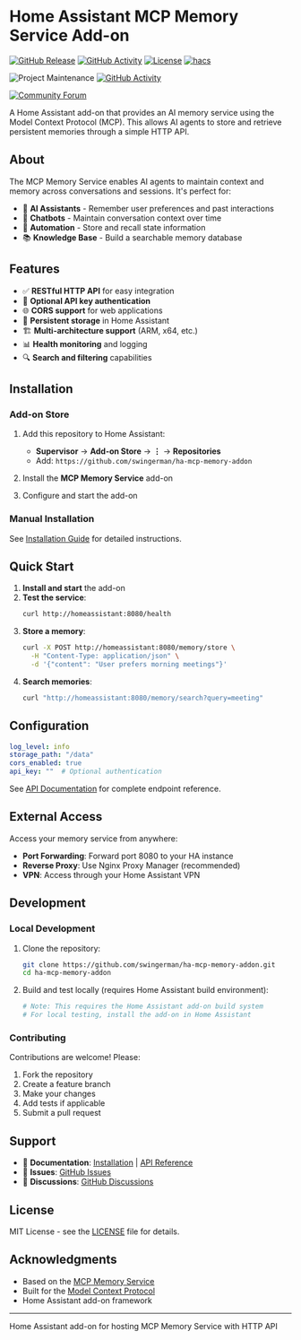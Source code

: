 # Home Assistant MCP Memory Service Add-on

[![GitHub Release][releases-shield]][releases]
[![GitHub Activity][commits-shield]][commits]
[![License][license-shield]](LICENSE)
[![hacs][hacsbadge]][hacs]

![Project Maintenance][maintenance-shield]
[![GitHub Activity][last-commit-shield]][commits]

[![Community Forum][forum-shield]][forum]

A Home Assistant add-on that provides an AI memory service using the Model Context Protocol (MCP). This allows AI agents to store and retrieve persistent memories through a simple HTTP API.

## About

The MCP Memory Service enables AI agents to maintain context and memory across conversations and sessions. It's perfect for:

- 🤖 **AI Assistants** - Remember user preferences and past interactions
- 💬 **Chatbots** - Maintain conversation context over time  
- 🔄 **Automation** - Store and recall state information
- 📚 **Knowledge Base** - Build a searchable memory database

## Features

- ✅ **RESTful HTTP API** for easy integration
- 🔐 **Optional API key authentication** 
- 🌐 **CORS support** for web applications
- 💾 **Persistent storage** in Home Assistant
- 🏗️ **Multi-architecture support** (ARM, x64, etc.)
- 📊 **Health monitoring** and logging
- 🔍 **Search and filtering** capabilities

## Installation

### Add-on Store

1. Add this repository to Home Assistant:
   - **Supervisor** → **Add-on Store** → **⋮** → **Repositories**
   - Add: `https://github.com/swingerman/ha-mcp-memory-addon`

2. Install the **MCP Memory Service** add-on

3. Configure and start the add-on

### Manual Installation

See [Installation Guide](docs/installation.md) for detailed instructions.

## Quick Start

1. **Install and start** the add-on
2. **Test the service**:
   ```bash
   curl http://homeassistant:8080/health
   ```
3. **Store a memory**:
   ```bash
   curl -X POST http://homeassistant:8080/memory/store \
     -H "Content-Type: application/json" \
     -d '{"content": "User prefers morning meetings"}'
   ```
4. **Search memories**:
   ```bash
   curl "http://homeassistant:8080/memory/search?query=meeting"
   ```

## Configuration

```yaml
log_level: info
storage_path: "/data"
cors_enabled: true
api_key: ""  # Optional authentication
```

See [API Documentation](docs/api.md) for complete endpoint reference.

## External Access

Access your memory service from anywhere:

- **Port Forwarding**: Forward port 8080 to your HA instance
- **Reverse Proxy**: Use Nginx Proxy Manager (recommended)
- **VPN**: Access through your Home Assistant VPN

## Development

### Local Development

1. Clone the repository:
   ```bash
   git clone https://github.com/swingerman/ha-mcp-memory-addon.git
   cd ha-mcp-memory-addon
   ```

2. Build and test locally (requires Home Assistant build environment):
   ```bash
   # Note: This requires the Home Assistant add-on build system
   # For local testing, install the add-on in Home Assistant
   ```

### Contributing

Contributions are welcome! Please:

1. Fork the repository
2. Create a feature branch
3. Make your changes
4. Add tests if applicable
5. Submit a pull request

## Support

- 📖 **Documentation**: [Installation](docs/installation.md) | [API Reference](docs/api.md)
- 🐛 **Issues**: [GitHub Issues](https://github.com/swingerman/ha-mcp-memory-addon/issues)
- 💬 **Discussions**: [GitHub Discussions](https://github.com/swingerman/ha-mcp-memory-addon/discussions)

## License

MIT License - see the [LICENSE](LICENSE) file for details.

## Acknowledgments

- Based on the [MCP Memory Service](https://github.com/doobidoo/mcp-memory-service)
- Built for the [Model Context Protocol](https://modelcontextprotocol.io/)
- Home Assistant add-on framework

---

[commits-shield]: https://img.shields.io/github/commit-activity/y/swingerman/ha-mcp-memory-addon.svg
[commits]: https://github.com/swingerman/ha-mcp-memory-addon/commits/main
[hacs]: https://hacs.xyz
[hacsbadge]: https://img.shields.io/badge/HACS-Custom-orange.svg
[forum-shield]: https://img.shields.io/badge/community-forum-brightgreen.svg
[forum]: https://community.home-assistant.io/
[license-shield]: https://img.shields.io/github/license/swingerman/ha-mcp-memory-addon.svg
[maintenance-shield]: https://img.shields.io/badge/maintainer-Your%20Name-blue.svg
[releases-shield]: https://img.shields.io/github/release/swingerman/ha-mcp-memory-addon.svg
[releases]: https://github.com/swingerman/ha-mcp-memory-addon/releases
[last-commit-shield]: https://img.shields.io/github/last-commit/swingerman/ha-mcp-memory-addon.svg
Home Assistant add-on for hosting MCP Memory Service with HTTP API
